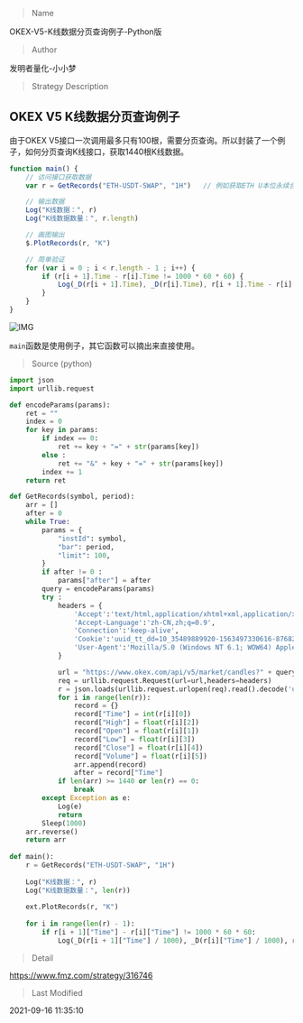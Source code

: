 
> Name

OKEX-V5-K线数据分页查询例子-Python版

> Author

发明者量化-小小梦

> Strategy Description

## OKEX V5 K线数据分页查询例子

由于OKEX V5接口一次调用最多只有100根，需要分页查询。所以封装了一个例子，如何分页查询K线接口，获取1440根K线数据。

```js
function main() {
    // 访问接口获取数据
    var r = GetRecords("ETH-USDT-SWAP", "1H")   // 例如获取ETH U本位永续合约的1小时K线数据

    // 输出数据
    Log("K线数据：", r)
    Log("K线数据数量：", r.length)

    // 画图输出
    $.PlotRecords(r, "K")

    // 简单验证
    for (var i = 0 ; i < r.length - 1 ; i++) {
        if (r[i + 1].Time - r[i].Time != 1000 * 60 * 60) {
            Log(_D(r[i + 1].Time), _D(r[i].Time), r[i + 1].Time - r[i].Time)
        }
    }
}
```

![IMG](https://www.fmz.com/upload/asset/16d33bb293b09726b5dc.png) 

```main```函数是使用例子，其它函数可以摘出来直接使用。



> Source (python)

``` python
import json
import urllib.request

def encodeParams(params):
    ret = ""
    index = 0 
    for key in params:
        if index == 0:
            ret += key + "=" + str(params[key])
        else :
            ret += "&" + key + "=" + str(params[key])
        index += 1
    return ret 

def GetRecords(symbol, period):
    arr = []
    after = 0
    while True:
        params = {
            "instId": symbol,
            "bar": period,
            "limit": 100,
        }
        if after != 0 :
            params["after"] = after
        query = encodeParams(params)        
        try :
            headers = {
                'Accept':'text/html,application/xhtml+xml,application/xml;q=0.9,image/webp,image/apng,*/*;q=0.8,application/signed-exchange;v=b3',
                'Accept-Language':'zh-CN,zh;q=0.9',
                'Connection':'keep-alive',
                'Cookie':'uuid_tt_dd=10_35489889920-1563497330616-876822; ...... ',
                'User-Agent':'Mozilla/5.0 (Windows NT 6.1; WOW64) AppleWebKit/537.36 (KHTML, like Gecko) Chrome/76.0.3809.100 Safari/537.36'
            }           

            url = "https://www.okex.com/api/v5/market/candles?" + query
            req = urllib.request.Request(url=url,headers=headers)
            r = json.loads(urllib.request.urlopen(req).read().decode('utf-8'))["data"]
            for i in range(len(r)):
                record = {}
                record["Time"] = int(r[i][0])
                record["High"] = float(r[i][2])
                record["Open"] = float(r[i][1])
                record["Low"] = float(r[i][3])
                record["Close"] = float(r[i][4])
                record["Volume"] = float(r[i][5])
                arr.append(record)
                after = record["Time"]
            if len(arr) >= 1440 or len(r) == 0:
                break
        except Exception as e:
            Log(e)
            return 
        Sleep(1000)
    arr.reverse()    
    return arr 
    
def main():
    r = GetRecords("ETH-USDT-SWAP", "1H")
    
    Log("K线数据：", r)
    Log("K线数据数量：", len(r))
    
    ext.PlotRecords(r, "K")
    
    for i in range(len(r) - 1):
        if r[i + 1]["Time"] - r[i]["Time"] != 1000 * 60 * 60:
            Log(_D(r[i + 1]["Time"] / 1000), _D(r[i]["Time"] / 1000), r[i + 1]["Time"] - r[i]["Time"])

```

> Detail

https://www.fmz.com/strategy/316746

> Last Modified

2021-09-16 11:35:10
